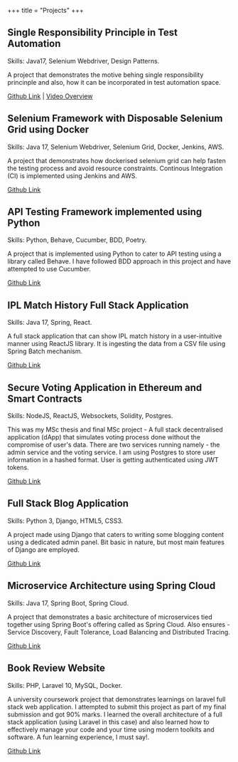 +++ 
title = "Projects"
+++

## Single Responsibility Principle in Test Automation

Skills: Java17, Selenium Webdriver, Design Patterns.

A project that demonstrates the motive behing single responsibility princinple and also, how it can be incorporated in test automation space.

[Github Link](https://github.com/mr-possible/SingleResponsibilityPrincipal_Demo) | [Video Overview](https://youtu.be/ImQeSQ_iXqs?si=URAlrXr6Ar_JWs40)

## Selenium Framework with Disposable Selenium Grid using Docker

Skills: Java 17, Selenium Webdriver, Selenium Grid, Docker, Jenkins, AWS.

A project that demonstrates how dockerised selenium grid can help fasten the testing process and avoid resource constraints. Continous Integration (CI) is implemented using Jenkins and AWS.

[Github Link](https://github.com/mr-possible/selenium-with-docker)

## API Testing Framework implemented using Python

Skills: Python, Behave, Cucumber, BDD, Poetry.

A project that is implemented using Python to cater to API testing using a library called Behave. I have followed BDD approach in this project and have attempted to use Cucumber.

[Github Link](https://github.com/mr-possible/python-api-automation)

## IPL Match History Full Stack Application

Skills: Java 17, Spring, React.

A full stack application that can show IPL match history in a user-intuitive manner using ReactJS library. It is ingesting the data from a CSV file using Spring Batch mechanism.

[Github Link](https://github.com/mr-possible/ipl-dashboard)

## Secure Voting Application in Ethereum and Smart Contracts

Skills: NodeJS, ReactJS, Websockets, Solidity, Postgres.

This was my MSc thesis and final MSc project - A full stack decentralised application (dApp) that simulates voting process done without the compromise of user's data. There are two services running namely - the admin service and the voting service. I am using Postgres to store user information in a hashed format. User is getting authenticated using JWT tokens.

[Github Link](https://github.com/mr-possible/ipl-dashboard)

## Full Stack Blog Application

Skills: Python 3, Django, HTML5, CSS3.

A project made using Django that caters to writing some blogging content using a dedicated admin panel. Bit basic in nature, but most main features of Django are employed.

[Github Link](https://github.com/mr-possible/my-blog)

## Microservice Architecture using Spring Cloud

Skills: Java 17, Spring Boot, Spring Cloud.

A project that demonstrates a basic architecture of microservices tied together using Spring Boot's offering called as Spring Cloud. Also ensures - Service Discovery, Fault Tolerance, Load Balancing and Distributed Tracing.

[Github Link](https://github.com/mr-possible/spring-cloud-fundamentals)

## Book Review Website

Skills: PHP, Laravel 10, MySQL, Docker.

A university coursework project that demonstrates learnings on laravel full stack web application. I attempted to submit this project as part of my final submission and got 90% marks. I learned the overall architecture of a full stack application (using Laravel in this case) and also learned how to effectively manage your code and your time using modern toolkits and software. A fun learning experience, I must say!.

[Github Link](https://github.com/mr-possible/book-review-site)